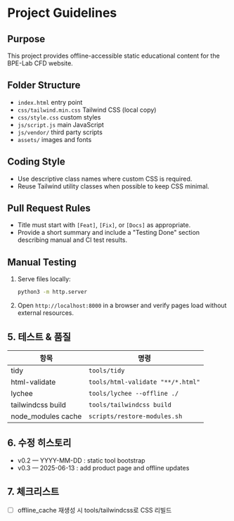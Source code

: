 # Project Guidelines

## Purpose
This project provides offline-accessible static educational content for the BPE-Lab CFD website.

## Folder Structure
- `index.html` entry point
- `css/tailwind.min.css` Tailwind CSS (local copy)
- `css/style.css` custom styles
- `js/script.js` main JavaScript
- `js/vendor/` third party scripts
- `assets/` images and fonts

## Coding Style
- Use descriptive class names where custom CSS is required.
- Reuse Tailwind utility classes when possible to keep CSS minimal.

## Pull Request Rules
- Title must start with `[Feat]`, `[Fix]`, or `[Docs]` as appropriate.
- Provide a short summary and include a "Testing Done" section describing manual and CI test results.

## Manual Testing
1. Serve files locally:
   ```bash
   python3 -m http.server
   ```
2. Open `http://localhost:8000` in a browser and verify pages load without external resources.

## 5. 테스트 & 품질
| 항목 | 명령 |
|------|-----|
| tidy | `tools/tidy` |
| html-validate | `tools/html-validate "**/*.html"` |
| lychee | `tools/lychee --offline ./` |
| tailwindcss build | `tools/tailwindcss build` |
| node_modules cache | `scripts/restore-modules.sh` |

## 6. 수정 히스토리
- v0.2 — YYYY-MM-DD : static tool bootstrap
- v0.3 — 2025-06-13 : add product page and offline updates

## 7. 체크리스트
- [ ] offline_cache 재생성 시 tools/tailwindcss로 CSS 리빌드
